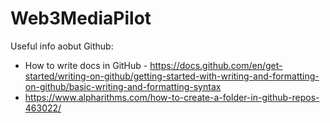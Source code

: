 # Web3MediaPilot


Useful info aobut Github:
- How to write docs in GitHub - https://docs.github.com/en/get-started/writing-on-github/getting-started-with-writing-and-formatting-on-github/basic-writing-and-formatting-syntax
- https://www.alpharithms.com/how-to-create-a-folder-in-github-repos-463022/
